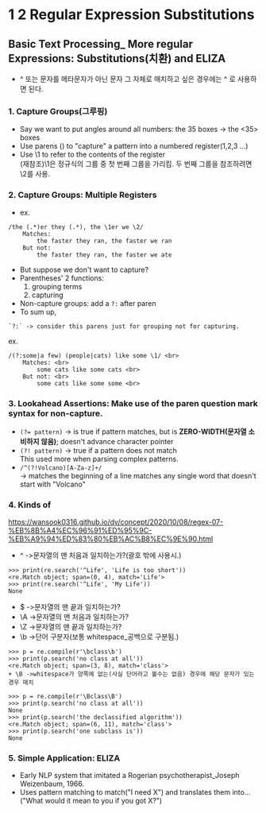 # 1 2 Regular Expression Substitutions
## Basic Text Processing_ More regular Expressions: Substitutions(치환) and ELIZA
+ ^ 또는 문자를 메타문자가 아닌 문자 그 자체로 매치하고 싶은 경우에는 \^ 로 사용하면 된다.

### 1. Capture Groups(그루핑)
+ Say we want to put angles around all numbers: the 35 boxes -> the <35> boxes
+ Use parens () to "capture" a pattern into a numbered register(1,2,3 ...)
+ Use \1 to refer to the contents of the register <br>
(재참조)\1은 정규식의 그룹 중 첫 번째 그룹을 가리킴. 두 번째 그룹을 참조하려면 \2를 사용.

### 2. Capture Groups: Multiple Registers
+ ex. <br>
```
/the (.*)er they (.*), the \1er we \2/ 
	Matches: 
		the faster they ran, the faster we ran 
	But not: 
		the faster they ran, the faster we ate 
```
+ But suppose we don't want to capture?
+ Parentheses' 2 functions: 
	1) grouping terms 
	2) capturing
+ Non-capture groups: add a `?:` after paren
+ To sum up, 
```
`?:` -> consider this parens just for grouping not for capturing.
```
ex.
```
/(?:some|a few) (people|cats) like some \1/ <br>
	Matches: <br>
		some cats like some cats <br>
	But not: <br>
		some cats like some some <br>
```
### 3. Lookahead Assertions: Make use of the paren question mark syntax for non-capture.
+ `(?= pattern)` -> is true if pattern matches, but is **ZERO-WIDTH(문자열 소비하지 않음)**; doesn't advance character pointer
+ `(?! pattern)` -> true if a pattern does not match <br>
This used more when parsing complex patterns.
+ `/^(?!Volcano)[A-Za-z]+/` <br>
-> matches the beginning of a line matches any single word that doesn't start with "Volcano"

### 4. Kinds of <Zero-width Assertion>
https://wansook0316.github.io/dv/concept/2020/10/08/regex-07-%EB%8B%A4%EC%96%91%ED%95%9C-%EB%A9%94%ED%83%80%EB%AC%B8%EC%9E%90.html
+ ^	->문자열의 맨 처음과 일치하는가?(괄호 밖에 사용시.)	 
```
>>> print(re.search('^Life', 'Life is too short'))
<re.Match object; span=(0, 4), match='Life'>
>>> print(re.search('^Life', 'My Life'))
None
```
+ $	->문자열의 맨 끝과 일치하는가?	 
+ \A ->문자열의 맨 처음과 일치하는가?	 
+ \Z ->문자열의 맨 끝과 일치하는가?	 
+ \b ->단어 구분자(보통 whitespace_공백으로 구분됨.)
```	
>>> p = re.compile(r'\bclass\b')
>>> print(p.search('no class at all'))
<re.Match object; span=(3, 8), match='class'> 
+ \B ->whitespace가 양쪽에 없는(사실 단어라고 볼수는 없음) 경우에 해당 문자가 있는 경우 매치
```
```
>>> p = re.compile(r'\Bclass\B')
>>> print(p.search('no class at all'))
None
>>> print(p.search('the declassified algorithm'))
<re.Match object; span=(6, 11), match='class'>
>>> print(p.search('one subclass is'))
None
```


### 5. Simple Application: ELIZA
+ Early NLP system that imitated a Rogerian psychotherapist_Joseph Weizenbaum, 1966.
+ Uses pattern matching to match("I need X") and translates them into...("What would it mean to you if you got X?")
